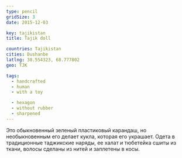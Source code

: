 ```yaml
---
type: pencil
gridSize: 3
date: 2015-12-03

key: tajikistan
title: Tajik doll

countries: Tajikistan
cities: Dushanbe
latlng: 38.554323, 68.777802
geo: TJK

tags:
  - handcrafted
  - human
  - with a toy

  - hexagon
  - without rubber
  - sharpened
---
```


Это обыкновенный зеленый пластиковый карандаш, но необыкновенным его делает кукла, которая его украшает. Одета в традиционные таджикские наряды, ее халат и тюбетейка сшиты из ткани, волосы сделаны из нитей и заплетены в косы.
